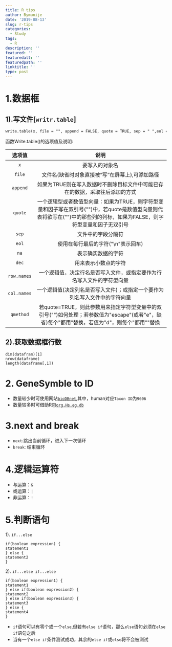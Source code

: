 ```yaml
---
title: R tips
author: Bymunije
date: '2019-08-13'
slug: r-tips
categories:
  - Study
tags:
  - R
description: ''
featured: ''
featuredalt: ''
featuredpath: ''
linktitle: ''
type: post
---
```


# 1.数据框

## 1).写文件[`writr.table`]

```
write.table(x, file = "", append = FALSE, quote = TRUE, sep = " ",eol = "\n", na = "NA", dec = ".", row.names = TRUE,col.names = TRUE, qmethod = c("escape", "double"))
```
函数Write.table()的选项值及说明:

|选项值|说明|
|:----:|:----:|
|`x`|要写入的对象名|
|`file`|文件名(缺省时对象直接被“写”在屏幕上),可添加路径|
|`append`|如果为TRUE则在写入数据时不删除目标文件中可能已存在的数据，采取往后添加的方式|
|`quote`|一个逻辑型或者数值型向量：如果为TRUE，则字符型变量和因子写在双引号("")中，若quote是数值型向量则代表将欲写在("")中的那些列的列标，如果为FALSE，则字符型变量和因子无双引号|
|`sep`|文件中的字段分隔符|
|`eol`|使用在每行最后的字符("\n"表示回车)|
|`na`|表示确实数据的字符|
|`dec`|用来表示小数点的字符|
|`row.names`|一个逻辑值，决定行名是否写入文件，或指定要作为行名写入文件的字符型向量|
|`col.names`|一个逻辑值(决定列名是否写入文件)；或指定一个要作为列名写入文件中的字符向量|
|`qmethod`|若quote=TRUE，则此参数用来指定字符型变量中的双引号("")如何处理；若参数值为"escape"(或者"e"，缺省)每个"都用\"替换，若值为"d"，则每个"都用""替换|

## 2).获取数据框行数

```
dim(datafram)[1]
nrow(dataframe)
length(dataframe[,1])
```

# 2. GeneSymble to ID

- 数量较少时可使用网站[`bioDBnet`](https://biodbnet-abcc.ncifcrf.gov/db/db2db.php),其中，human对应`Taxon ID`为`9606`
- 数量较多时可借助R包[`org.Hs.eg.db`](https://github.com/bymunije/Work_TJ/blob/master/draw_picture.Rmd)

# 3.next and break

- `next`:跳出当前循环，进入下一次循环
- `break`: 结束循环

# 4.逻辑运算符

- 与运算：`&`
- 或运算：`|`
- 非运算：`!`

# 5.判断语句

1). `if...else`

```
if(boolean expression) {
statement1
} else {
statement2
}
```
2). `if...else if...else`

```
if(boolean expression1) {
statement1
} else if(boolean expression2) {
statement2
} else if(boolean expression3) {
statement3
} else {
statement4
}
```
- `if`语句可以有零个或一个`else`,但若有`else if`语句，那么`else`语句必须在`else if`语句之后
- 当有一个`else if`条件测试成功，其余的`else if`或`else`将不会被测试




